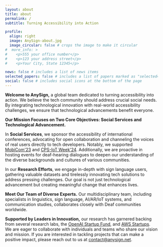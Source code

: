 ```yaml
---
layout: about
title: about
permalink: /
subtitle: Turning Accessibility into Action

profile:
  align: right
  image: AnySign-about.jpg
  image_circular: false # crops the image to make it circular
#  more_info: >
#    <p>555 your office number</p>
#    <p>123 your address street</p>
#    <p>Your City, State 12345</p>

news: false # includes a list of news items
selected_papers: false # includes a list of papers marked as "selected={true}"
social: false # includes social icons at the bottom of the page
---
```


**Welcome to AnySign,** a global team dedicated to turning accessibility into action. We believe the tech community should address crucial social needs. By integrating technological innovation with real-world accessibility challenges, we ensure that technological advancements benefit everyone.



**Our Mission Focuses on Two Core Objectives: Social Services and Technological Advancement.**

In **Social Services**, we sponsor the accessibility of international conferences, advocating for open
collaboration and channeling the voices of real users directly to tech developers.
Notably, we supported [MobiCom'23](https://sigmobile.org/mobicom/2023/)
and [CPS-IoT Week'24](https://cps-iot-week2024.ie.cuhk.edu.hk/).
Additionally, we are proactive in hosting events for deaf-hearing dialogues to deepen our understanding of the diverse
backgrounds and cultures of various communities.

In our **Research Efforts**, we engage in-depth with sign language users, gathering valuable datasets and tirelessly
innovating tech solutions to address pressing challenges. Our goal is not just technological advancement but creating
meaningful change that enhances lives.

**Meet Our Team of Diverse Experts.** Our multidisciplinary team, including specialists in linguistics, sign language, AI/AR/IoT systems, and communication studies, collaborates closely with Deaf communities worldwide.

**Supported by Leaders in Innovation,** our research has garnered backing from several research labs,
the [OpenAI Startup Fund](https://www.openai.fund/), and [AWS Startups](https://aws.amazon.com/startups). We are eager
to collaborate with individuals and teams who share our vision and mission. If you are interested in tackling projects
that can make a positive impact, please reach out to us at [contact@anysign.net](mailto:contact@anysign.net).

